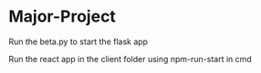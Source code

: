 # Major-Project

Run the beta.py to start the flask app

Run the react app in the client folder using npm-run-start in cmd
